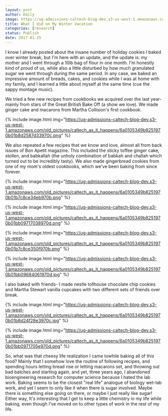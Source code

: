 ```yaml
---
layout: post
author: Emily
image: https://ug-admissions-caltech-blog-dev.s3-us-west-1.amazonaws.com/old_pictures/caltech_as_it_happens/6a0105349b8251970b01bb09716fed970d.png
title: What I did on My Winter Vacation
categories: [research]
status: Publish
date: 2017-01-25
---
```



I know I already posted about the insane number of holiday cookies I baked over winter break, but I'm here with an update, and the update is: my mother and I went through a 10lb bag of flour in one month. I'm honestly kind of proud of us, while also a little disturbed by how much granulated sugar we went through during the same period. In any case, we baked an impressive amount of breads, cakes, and cookies while I was at home with my family, and I learned a little about myself at the same time (cue the sappy montage music).

We tried a few new recipes from cookbooks we acquired over the last year- mainly from stars of the Great British Bake Off (a show we love). We made ginger cake and macarons from Martha Collision's first cookbook.


{% include image.html img="https://ug-admissions-caltech-blog-dev.s3-us-west-1.amazonaws.com/old_pictures/caltech_as_it_happens/6a0105349b8251970b01b8d2587d33970c.png" %}

We also repeated a few recipes that we know and love, almost all from back issues of Bon Apetit magazine. This included the sticky toffee ginger cake, stollen, and babkallah (the unholy combination of babkah and challah which turned out to be incredibly tasty). We also made gingerbread cookies from one of my mom's oldest cookbooks, which we've been baking from since forever.


{% include image.html img="https://ug-admissions-caltech-blog-dev.s3-us-west-1.amazonaws.com/old_pictures/caltech_as_it_happens/6a0105349b8251970b01b7c8ce34eb970b.png" %}


{% include image.html img="https://ug-admissions-caltech-blog-dev.s3-us-west-1.amazonaws.com/old_pictures/caltech_as_it_happens/6a0105349b8251970b01bb09717038970d.png" %}


{% include image.html img="https://ug-admissions-caltech-blog-dev.s3-us-west-1.amazonaws.com/old_pictures/caltech_as_it_happens/6a0105349b8251970b01b7c8ce350f970b.png" %}


{% include image.html img="https://ug-admissions-caltech-blog-dev.s3-us-west-1.amazonaws.com/old_pictures/caltech_as_it_happens/6a0105349b8251970b01bb09684061970d.jpg" %}

I also baked with friends- I made nestle tollhouse chocolate chip cookies and Martha Stewart vanilla cupcakes with two different sets of friends over break.


{% include image.html img="https://ug-admissions-caltech-blog-dev.s3-us-west-1.amazonaws.com/old_pictures/caltech_as_it_happens/6a0105349b8251970b01b8d24f28e3970c.jpg" %}


{% include image.html img="https://ug-admissions-caltech-blog-dev.s3-us-west-1.amazonaws.com/old_pictures/caltech_as_it_happens/6a0105349b8251970b01bb0971705e970d.png" %}

So, what was that cheesy life realization I came towhile baking all of this food? Mainly that I somehow love the routine of following recipes, and spending hours letting bread rise or letting macarons set, and throwing out bad batches and starting again, and yet, three years ago, I abandoned bioengineering research for computer science because I hated the lab work. Baking seems to be the closest "real life" analogue of biology wet-lab work, and yet I seem to only like it when there is sugar involved. Maybe there is something else going on there, or maybe I just really like sugar! Either way, It's interesting that I get to keep a little chemistry in my life while baking, even though I've moved on to other types of work in the rest of my life.

